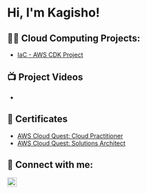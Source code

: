 <h1>Hi, I'm Kagisho! </h1>

<h2>👨‍💻 Cloud Computing Projects:</h2>

- [IaC - AWS CDK Project](https://www.credly.com/badges/ef73e0f6-15f9-4b9b-8c0b-b6c41c528f31/public_url)


<h2>📺 Project Videos</h2>

-

<h2>📄 Certificates</h2>

- [AWS Cloud Quest: Cloud Practitioner](https://www.credly.com/badges/ef73e0f6-15f9-4b9b-8c0b-b6c41c528f31/public_url)
- [AWS Cloud Quest: Solutions Architect](https://www.credly.com/badges/d615603f-d3be-4068-8f67-5f11c181d289/public_url)

<h2> 📲 Connect with me:</h2>

[<img align="left" alt="KagishoMashiane | LinkedIn" width="22px" src="https://cdn.jsdelivr.net/npm/simple-icons@v3/icons/linkedin.svg" />][linkedin]

[linkedin]: https://www.linkedin.com/in/kagisho-mashiane-9143772a8?lipi=urn%3Ali%3Apage%3Ad_flagship3_profile_view_base_contact_details%3BtF4spOlITMqAcvnkQt2q5g%3D%3D

